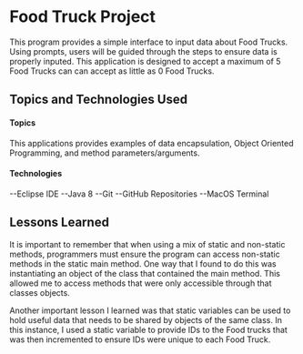 # Food Truck Project
This program provides a simple interface to input data about Food Trucks. Using prompts, users will be guided through the steps to ensure data is properly inputed. This application is designed to accept a maximum of 5 Food Trucks can can accept as little as 0 Food Trucks.

## Topics and Technologies Used
#### Topics
This applications provides examples of data encapsulation, Object Oriented Programming, and method parameters/arguments.
#### Technologies
--Eclipse IDE
--Java 8
--Git
--GitHub Repositories
--MacOS Terminal

## Lessons Learned
It is important to remember that when using a mix of static and non-static methods, programmers must ensure the program can access non-static methods in the static main method. One way that I found to do this was instantiating an object of the class that contained the main method. This allowed me to access methods that were only accessible through that classes objects.

Another important lesson I learned was that static variables can be used to hold useful data that needs to be shared by objects of the same class. In this instance, I used a static variable to provide IDs to the Food trucks that was then incremented to ensure IDs were unique to each Food Truck.

